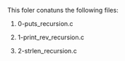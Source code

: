 This foler conatuns the following files:

1. 0-puts_recursion.c

2. 1-print_rev_recursion.c

3. 2-strlen_recursion.c
